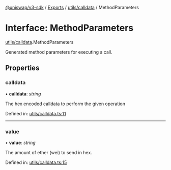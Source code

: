[@uniswap/v3-sdk](../README.md) / [Exports](../modules.md) / [utils/calldata](../modules/utils_calldata.md) / MethodParameters

# Interface: MethodParameters

[utils/calldata](../modules/utils_calldata.md).MethodParameters

Generated method parameters for executing a call.

## Properties

### calldata

• **calldata**: *string*

The hex encoded calldata to perform the given operation

Defined in: [utils/calldata.ts:11](https://github.com/Uniswap/uniswap-v3-sdk/blob/c42b4d4/src/utils/calldata.ts#L11)

___

### value

• **value**: *string*

The amount of ether (wei) to send in hex.

Defined in: [utils/calldata.ts:15](https://github.com/Uniswap/uniswap-v3-sdk/blob/c42b4d4/src/utils/calldata.ts#L15)
